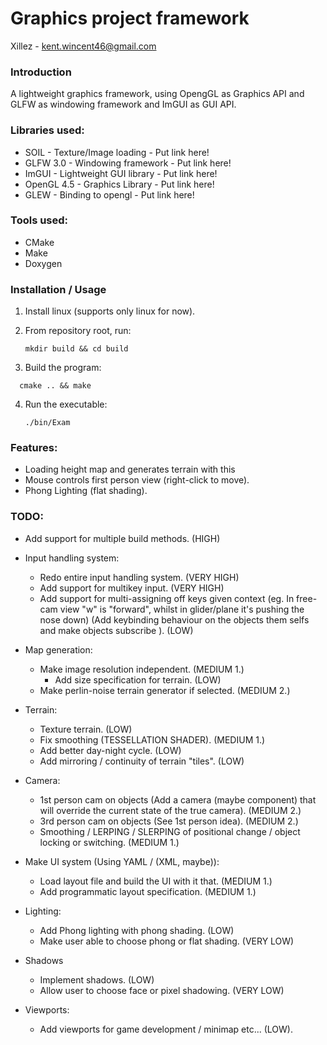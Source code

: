 # Graphics project framework

Xillez - kent.wincent46@gmail.com

### Introduction

A lightweight graphics framework, using OpengGL as Graphics API and GLFW as windowing framework and ImGUI as GUI API.

### Libraries used:

- SOIL - Texture/Image loading - Put link here!
- GLFW 3.0 - Windowing framework - Put link here!
- ImGUI - Lightweight GUI library - Put link here!
- OpenGL 4.5 - Graphics Library - Put link here!
- GLEW - Binding to opengl - Put link here!

### Tools used:

- CMake
- Make
- Doxygen

### Installation / Usage
1. Install linux (supports only linux for now).

2. From repository root, run:

   ```Shell
   mkdir build && cd build
   ```

   

3. Build the program: 
  ```Shell
    cmake .. && make
  ```
  4. Run the executable:

     ``` 
     ./bin/Exam
     ```

### Features: 

- Loading height map and generates terrain with this
- Mouse controls first person view (right-click to move).
- Phong Lighting (flat shading).

### TODO:

- Add support for multiple build methods. (HIGH) 
- Input handling system: 
  - Redo entire input handling system. (VERY HIGH)
  - Add support for multikey input. (VERY HIGH)
  - Add support for multi-assigning off keys given context (eg. In free-cam view "w" is "forward", whilst in glider/plane it's pushing the nose down) (Add keybinding behaviour on the objects them selfs and make objects subscribe ). (LOW)

- Map generation:
  - Make image resolution independent. (MEDIUM 1.)
    - Add size specification for terrain. (LOW)
  - Make perlin-noise terrain generator if selected. (MEDIUM 2.)
- Terrain:
  - Texture terrain. (LOW)
  - Fix smoothing (TESSELLATION SHADER). (MEDIUM 1.)
  - Add better day-night cycle. (LOW)
  - Add mirroring / continuity of terrain "tiles". (LOW)
- Camera:
  - 1st person cam on objects (Add a camera (maybe component) that will override the current state of the true camera). (MEDIUM 2.)
  - 3rd person cam on objects (See 1st person idea). (MEDIUM 2.)
  - Smoothing / LERPING / SLERPING of positional change / object locking or switching. (MEDIUM 1.)
- Make UI system (Using YAML / (XML, maybe)):
  - Load layout file and build the UI with it that. (MEDIUM 1.)
  - Add programmatic layout specification. (MEDIUM 1.)
- Lighting:
  - Add Phong lighting with phong shading. (LOW)
  - Make user able to choose phong or flat shading. (VERY LOW)
- Shadows
  - Implement shadows. (LOW)
  - Allow user to choose face or pixel shadowing. (VERY LOW)
- Viewports:
  - Add viewports for game development / minimap etc... (LOW).